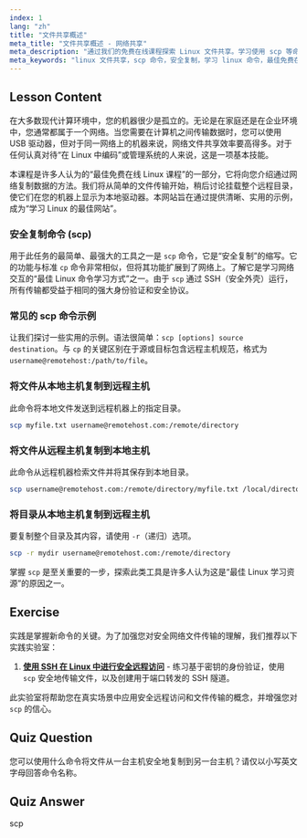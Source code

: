 ```yaml
---
index: 1
lang: "zh"
title: "文件共享概述"
meta_title: "文件共享概述 - 网络共享"
meta_description: "通过我们的免费在线课程探索 Linux 文件共享。学习使用 scp 等命令进行安全网络文件传输的最佳 Linux 学习方法之一。是 Linux 编程的关键资源。"
meta_keywords: "linux 文件共享，scp 命令，安全复制，学习 linux 命令，最佳免费在线 linux 课程，linux 编程，网络文件传输，学习 linux 的最佳资源"
---
```


## Lesson Content

在大多数现代计算环境中，您的机器很少是孤立的。无论是在家庭还是在企业环境中，您通常都属于一个网络。当您需要在计算机之间传输数据时，您可以使用 USB 驱动器，但对于同一网络上的机器来说，网络文件共享效率要高得多。对于任何认真对待“在 Linux 中编码”或管理系统的人来说，这是一项基本技能。

本课程是许多人认为的“最佳免费在线 Linux 课程”的一部分，它将向您介绍通过网络复制数据的方法。我们将从简单的文件传输开始，稍后讨论挂载整个远程目录，使它们在您的机器上显示为本地驱动器。本网站旨在通过提供清晰、实用的示例，成为“学习 Linux 的最佳网站”。

### 安全复制命令 (scp)

用于此任务的最简单、最强大的工具之一是 `scp` 命令，它是“安全复制”的缩写。它的功能与标准 `cp` 命令非常相似，但将其功能扩展到了网络上。了解它是学习网络交互的“最佳 Linux 命令学习方式”之一。由于 `scp` 通过 SSH（安全外壳）运行，所有传输都受益于相同的强大身份验证和安全协议。

### 常见的 scp 命令示例

让我们探讨一些实用的示例。语法很简单：`scp [options] source destination`。与 `cp` 的关键区别在于源或目标包含远程主机规范，格式为 `username@remotehost:/path/to/file`。

### 将文件从本地主机复制到远程主机

此命令将本地文件发送到远程机器上的指定目录。

```bash
scp myfile.txt username@remotehost.com:/remote/directory
```

### 将文件从远程主机复制到本地主机

此命令从远程机器检索文件并将其保存到本地目录。

```bash
scp username@remotehost.com:/remote/directory/myfile.txt /local/directory
```

### 将目录从本地主机复制到远程主机

要复制整个目录及其内容，请使用 `-r`（递归）选项。

```bash
scp -r mydir username@remotehost.com:/remote/directory
```

掌握 `scp` 是至关重要的一步，探索此类工具是许多人认为这是“最佳 Linux 学习资源”的原因之一。

## Exercise

实践是掌握新命令的关键。为了加强您对安全网络文件传输的理解，我们推荐以下实践实验室：

1. **[使用 SSH 在 Linux 中进行安全远程访问](https://labex.io/zh/labs/comptia-secure-remote-access-in-linux-with-ssh-592816)** - 练习基于密钥的身份验证，使用 `scp` 安全地传输文件，以及创建用于端口转发的 SSH 隧道。

此实验室将帮助您在真实场景中应用安全远程访问和文件传输的概念，并增强您对 `scp` 的信心。

## Quiz Question

您可以使用什么命令将文件从一台主机安全地复制到另一台主机？请仅以小写英文字母回答命令名称。

## Quiz Answer

scp
